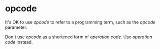 # opcode

It's OK to use *opcode* to refer to a programming term, such as the *opcode* parameter.

Don't use *opcode* as a shortened form of *operation code*. Use *operation code* instead.
